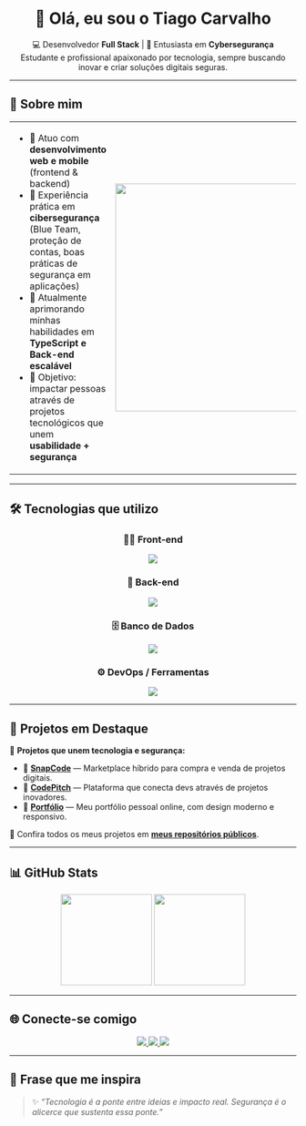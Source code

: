 <h1 align="center">👋 Olá, eu sou o Tiago Carvalho</h1>

<p align="center">
  💻 Desenvolvedor <strong>Full Stack</strong> | 🔐 Entusiasta em <strong>Cybersegurança</strong><br/>
  Estudante e profissional apaixonado por tecnologia, sempre buscando inovar e criar soluções digitais seguras.
</p>

---

## 🚀 Sobre mim

<table>
  <tr>
    <td>

- 🔧 Atuo com **desenvolvimento web e mobile** (frontend & backend)  
- 🔐 Experiência prática em **cibersegurança** (Blue Team, proteção de contas, boas práticas de segurança em aplicações)  
- 🌱 Atualmente aprimorando minhas habilidades em **TypeScript e Back-end escalável**  
- 🎯 Objetivo: impactar pessoas através de projetos tecnológicos que unem **usabilidade + segurança**

</td>
    <td align="center">
      <img src="https://media2.giphy.com/media/v1.Y2lkPTc5MGI3NjExNTd6c3R5d2txZTlyMXQwbDRicTE1c2w2dWRlZmFhYmo4ZmV1cnkycCZlcD12MV9pbnRlcm5hbF9naWZfYnlfaWQmY3Q9Zw/OLPQ6z2hlHmwFc4Hso/giphy.gif" width="400"/>
    </td>
  </tr>
</table>

---

## 🛠️ Tecnologias que utilizo

<div align="center">

### 👨‍🎨 Front-end  
<img src="https://skillicons.dev/icons?i=html,css,js,ts,react" /><br/>

### 🧠 Back-end  
<img src="https://skillicons.dev/icons?i=nodejs,php,python,cpp" /><br/>

### 🗄️ Banco de Dados  
<img src="https://skillicons.dev/icons?i=firebase,mysql" /><br/>

### ⚙️ DevOps / Ferramentas  
<img src="https://skillicons.dev/icons?i=git,github,vscode,wordpress,vercel" />

</div>

---

## 🌟 Projetos em Destaque

🚀 **Projetos que unem tecnologia e segurança:**

- 🔹 [**SnapCode**](https://github.com/Tiagotj7/snapcodeoficial) — Marketplace híbrido para compra e venda de projetos digitais.  
- 🔹 [**CodePitch**](https://github.com/Tiagotj7/CodePitch) — Plataforma que conecta devs através de projetos inovadores.  
- 🔹 [**Portfólio**](https://tiago-tj7-dev-portifolio.vercel.app/) — Meu portfólio pessoal online, com design moderno e responsivo.  

📌 Confira todos os meus projetos em [**meus repositórios públicos**](https://github.com/Tiagotj7?tab=repositories).

---

## 📊 GitHub Stats

<p align="center">
  <img src="https://github-readme-stats.vercel.app/api?username=Tiagotj7&show_icons=true&theme=github_dark" height="160"/>
  <img src="https://github-readme-stats.vercel.app/api/top-langs/?username=Tiagotj7&layout=compact&theme=github_dark" height="160"/>
</p>

---

## 🌐 Conecte-se comigo

<p align="center">
  <a href="https://www.youtube.com/@Codigo_Invisivel_Oficial" target="_blank">
    <img src="https://img.shields.io/badge/Youtube-FF0000?style=for-the-badge&logo=youtube&logoColor=white"/>
  </a>
  <a href="https://www.instagram.com/tiagotj7.dev" target="_blank">
    <img src="https://img.shields.io/badge/Instagram-E4405F?style=for-the-badge&logo=instagram&logoColor=white"/>
  </a>
  <a href="https://www.linkedin.com/in/tiagocarvalho2020/" target="_blank">
    <img src="https://img.shields.io/badge/LinkedIn-0077B5?style=for-the-badge&logo=linkedin&logoColor=white"/>
  </a>
</p>

---

## 🧠 Frase que me inspira

> ✨ *“Tecnologia é a ponte entre ideias e impacto real. Segurança é o alicerce que sustenta essa ponte.”*

